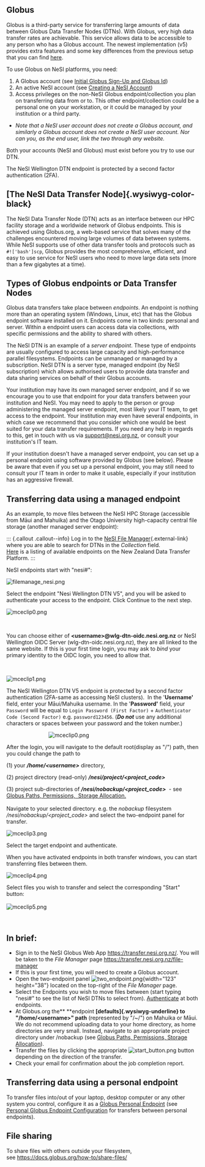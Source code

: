 Globus
------

Globus is a third-party service for transferring large amounts of data
between Globus Data Transfer Nodes (DTNs). With Globus, very high data
transfer rates are achievable. This service allows data to be accessible
to any person who has a Globus account. The newest implementation (v5)
provides extra features and some key differences from the previous setup
that you can find
[here](https://docs.globus.org/globus-connect-server/). 

To use Globus on NeSI platforms, you need:

1.  A Globus account (see [Initial Globus Sign-Up and Globus
    Id](https://support.nesi.org.nz/hc/en-gb/articles/360000817476))
2.  An active NeSI account (see [Creating a NeSI
    Account](https://support.nesi.org.nz/hc/en-gb/articles/360000159715))
3.  Access privileges on the non-NeSI Globus endpoint/collection you
    plan on transferring data from or to. This other endpoint/collection
    could be a personal one on your workstation, or it could be managed
    by your institution or a third party.

-   *Note that a NeSI user account does not create a Globus account, and
    similarly a Globus account does not create a NeSI user account. Nor
    can you, as the end user, link the two through any website.*

Both your accounts (NeSI and Globus) must exist before you try to use
our DTN.

The NeSI Wellington DTN endpoint is protected by a second factor
authentication (2FA).

[The NeSI Data Transfer Node]{.wysiwyg-color-black}
---------------------------------------------------

The NeSI Data Transfer Node (DTN) acts as an interface between our HPC
facility storage and a worldwide network of Globus endpoints. This is
achieved using Globus.org, a web-based service that solves many of the
challenges encountered moving large volumes of data between systems.
While NeSI supports use of other data transfer tools and protocols such
as `#!['bash']scp`, Globus provides the most comprehensive, efficient,
and easy to use service for NeSI users who need to move large data sets
(more than a few gigabytes at a time).

Types of Globus endpoints or Data Transfer Nodes
------------------------------------------------

Globus data transfers take place between *endpoints*. An endpoint is
nothing more than an operating system (Windows, Linux, etc) that has the
Globus endpoint software installed on it. Endpoints come in two kinds:
personal and server. Within a endpoint users can access data via
collections, with specific permissions and the ability to shared with
others.

The NeSI DTN is an example of a *server endpoint*. These type of
endpoints are usually configured to access large capacity and
high-performance parallel filesystems. Endpoints can be unmanaged or
managed by a subscription. NeSI DTN is a server type, managed endpoint
(by NeSI subscription) which allows authorised users to provide data
transfer and data sharing services on behalf of their Globus accounts.

Your institution may have its own managed server endpoint, and if so we
encourage you to use that endpoint for your data transfers between your
institution and NeSI. You may need to apply to the person or group
administering the managed server endpoint, most likely your IT team, to
get access to the endpoint. Your institution may even have several
endpoints, in which case we recommend that you consider which one would
be best suited for your data transfer requirements. If you need any help
in regards to this, get in touch with us via <support@nesi.org.nz>, or
consult your institution\'s IT team.

If your institution doesn\'t have a managed server endpoint, you can set
up a personal endpoint using software provided by Globus (see below).
Please be aware that even if you set up a personal endpoint, you may
still need to consult your IT team in order to make it usable,
especially if your institution has an aggressive firewall.

Transferring data using a managed endpoint
------------------------------------------

As an example, to move files between the NeSI HPC Storage (accessible
from Māui and Mahuika) and the Otago University high-capacity central
file storage (another managed server endpoint):

::: {.callout .callout--info}
Log in to the [NeSI File
Manager](https://transfer.nesi.org.nz/file-manager){.external-link}
where you are able to search for DTNs in the *Collection* field.\
[Here](https://support.nesi.org.nz/hc/en-gb/articles/360000931775) is a
listing of available endpoints on the New Zealand Data Transfer
Platform.
:::

NeSI endpoints start with \"nesi\#\":

![filemanage\_nesi.png](https://support.nesi.org.nz/hc/article_attachments/4940171187343/filemanage_nesi.png)

Select the endpoint \"Nesi Wellington DTN V5\", and you will be asked to
authenticate your access to the endpoint. Click Continue to the next
step.

![mceclip0.png](https://support.nesi.org.nz/hc/article_attachments/4405622947215/mceclip0.png)

 

You can choose either of **\<username\>\@wlg-dtn-oidc.nesi.org.nz** or
NeSI Wellington OIDC Server (wlg-dtn-oidc.nesi.org.nz), they are all
linked to the same website. If this is your first time login, you may
ask to *bind* your primary identity to the OIDC login, you need to allow
that.

 

![mceclip1.png](https://support.nesi.org.nz/hc/article_attachments/4405622955791/mceclip1.png)

The NeSI Wellington DTN V5 endpoint is protected by a second factor
authentication (2FA-same as accessing NeSI clusters).  In the
\'**Username\'** field, enter your Māui/Mahuika username. In the
\'**Password\'** field, your `Password` will be equal to
`Login Password (First Factor)` +
`Authenticator Code (Second Factor)` e.g. `password123456`. (***Do
not*** use any additional characters or spaces between your password and
the token number.)

                           
![mceclip0.png](https://support.nesi.org.nz/hc/article_attachments/4408962414351/mceclip0.png)

After the login, you will navigate to the default root(display as \"/\")
path, then you could change the path to

\(1) your ***/home/\<username\>*** directory,

\(2) project directory (read-only) ***/nesi/project/\<project\_code\>*** 

\(3) project sub-directories of ***/nesi/nobackup/\<project\_code\>***  -
see [Globus Paths, Permissions,  Storage
Allocation.](https://support.nesi.org.nz/hc/en-gb/articles/360000812776-Globus-Paths-Permissions-Storage-Allocation)\
\
Navigate to your selected directory. e.g. the *nobackup* filesystem
*/nesi/nobackup/\<project\_code\>* and select the two-endpoint panel for
transfer.

![mceclip3.png](https://support.nesi.org.nz/hc/article_attachments/4405623113615/mceclip3.png)

Select the target endpoint and authenticate.

When you have activated endpoints in both transfer windows, you can
start transferring files between them.

![mceclip4.png](https://support.nesi.org.nz/hc/article_attachments/4405623130383/mceclip4.png)

Select files you wish to transfer and select the corresponding \"Start\"
button:\
\
![mceclip5.png](https://support.nesi.org.nz/hc/article_attachments/4405623291791/mceclip5.png)

 

In brief:
---------

-   Sign in to the NeSI Globus Web App <https://transfer.nesi.org.nz/>.
    You will be taken to the *File Manager* page
    <https://transfer.nesi.org.nz/file-manager>
-   If this is your first time, you will need to create a Globus
    account.
-   Open the two-endpoint
    panel ![two\_endpoint.png](https://support.nesi.org.nz/hc/article_attachments/360001823596/two_endpoint.png){width="123"
    height="38"} located on the top-right of the *File Manager* page.
-   Select the Endpoints you wish to move files between (start typing
    \"nesi\#\" to see the list of NeSI DTNs to select from).
    [Authenticate](https://support.nesi.org.nz/hc/en-gb/articles/360000955535)
    at both endpoints.
-   At Globus.org the** **endpoint **[defaults]{.wysiwyg-underline} to
    \"/home/\<username\>\" path** (represented by \"/\~/\") on Mahuika
    or Māui. We do not recommend uploading data to your home directory,
    as home directories are very small. Instead, navigate to an
    appropriate project directory under /nobackup (see [Globus Paths,
    Permissions, Storage
    Allocation](https://support.nesi.org.nz/hc/en-gb/articles/360000812776-Globus-Paths-Permissions-Storage-Allocation)).
-   Transfer the files by clicking the
    appropriate ![start\_button.png](https://support.nesi.org.nz/hc/article_attachments/360001713755/start_button.png) button
    depending on the direction of the transfer.
-   Check your email for confirmation about the job completion report.

Transferring data using a personal endpoint
-------------------------------------------

To transfer files into/out of your laptop, desktop computer or any other
system you control, configure it as a [Globus Personal
Endpoint](https://www.globus.org/globus-connect-personal) (see [Personal
Globus Endpoint
Configuration](https://support.nesi.org.nz/hc/en-gb/articles/360000217915-Personal-Globus-Endpoint-Configuration) for
transfers between personal endpoints).

File sharing
------------

To share files with others outside your filesystem,
see <https://docs.globus.org/how-to/share-files/>
